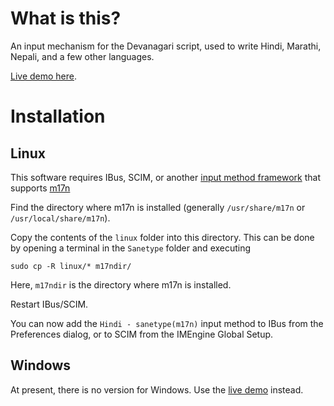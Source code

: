 # What is this?

An input mechanism for the Devanagari script, used to write Hindi, Marathi, 
Nepali, and a few other languages. 

[Live demo here](http://anubhav-chattoraj.github.io/Sanetype/).

# Installation

## Linux

This software requires IBus, SCIM, or another 
[input method framework](http://fedoraproject.org/wiki/I18N/InputMethods)
that supports [m17n](http://www.nongnu.org/m17n/)

Find the directory where m17n is installed (generally `/usr/share/m17n` or
`/usr/local/share/m17n`).

Copy the contents of the `linux` folder into this directory. This can be done by
opening a terminal in the `Sanetype` folder and executing

    sudo cp -R linux/* m17ndir/
    
Here, `m17ndir` is the directory where m17n is installed. 

Restart IBus/SCIM. 

You can now add the `Hindi - sanetype(m17n)` input method to IBus from the 
Preferences dialog, or to SCIM from the IMEngine Global Setup.

## Windows

At present, there is no version for Windows. Use the 
[live demo](http://anubhav-chattoraj.github.io/Sanetype/) instead.